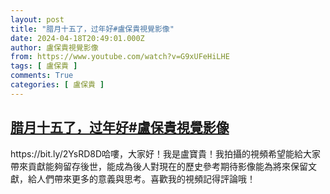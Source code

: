 ```yaml
---
layout: post
title: "腊月十五了，过年好#盧保貴視覺影像"
date: 2024-04-18T20:49:01.000Z
author: 盧保貴視覺影像
from: https://www.youtube.com/watch?v=G9xUFeHiLHE
tags: [ 盧保貴 ]
comments: True
categories: [ 盧保貴 ]
---
```

<!--1713473341000-->
[腊月十五了，过年好#盧保貴視覺影像](https://www.youtube.com/watch?v=G9xUFeHiLHE)
------

<div>
https://bit.ly/2YsRD8D哈嘍，大家好！我是盧寶貴！我拍攝的視頻希望能給大家帶來貢獻能夠留存後世，能成為後人對現在的歷史參考期待影像能為將來保留文獻，給人們帶來更多的意義與思考。喜歡我的視頻記得評論哦！
</div>
